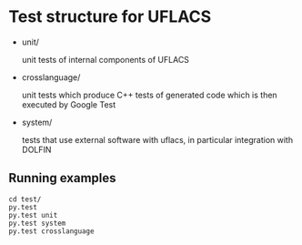 # Test structure for UFLACS

- unit/

    unit tests of internal components of UFLACS

- crosslanguage/

    unit tests which produce C++ tests of generated code which is then
    executed by Google Test

- system/

    tests that use external software with uflacs, in particular
    integration with DOLFIN


## Running examples

    cd test/
    py.test
    py.test unit
    py.test system
    py.test crosslanguage
